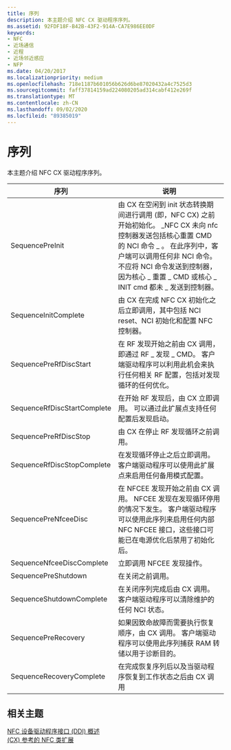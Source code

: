 ```yaml
---
title: 序列
description: 本主题介绍 NFC CX 驱动程序序列。
ms.assetid: 92FDF18F-B42B-43F2-914A-CA7E986EE0DF
keywords:
- NFC
- 近场通信
- 近程
- 近场邻近感应
- NFP
ms.date: 04/20/2017
ms.localizationpriority: medium
ms.openlocfilehash: 718e1187b601056b626d6be87020432a4c7525d3
ms.sourcegitcommit: faff37814159ad224080205ad314cabf412e269f
ms.translationtype: MT
ms.contentlocale: zh-CN
ms.lasthandoff: 09/02/2020
ms.locfileid: "89385019"
---
```

# <a name="sequences"></a>序列


本主题介绍 NFC CX 驱动程序序列。

| 序列                    | 说明                                                                                                                                                                                                                                                                                                                                                                                               |
|-----------------------------|-----------------------------------------------------------------------------------------------------------------------------------------------------------------------------------------------------------------------------------------------------------------------------------------------------------------------------------------------------------------------------------------------------------|
| SequencePreInit             | 由 CX 在空闲到 init 状态转换期间进行调用 (即，NFC CX) 之前开始初始化。 \_NFC CX 未向 nfc 控制器发送包括核心重置 CMD 的 NCI 命令 \_ 。 在此序列中，客户端可以调用任何非 NCI 命令。 不应将 NCI 命令发送到控制器，因为核心 \_ 重置 \_ CMD 或核心 \_ INIT cmd 都未 \_ 发送到控制器。 |
| SequenceInitComplete        | 由 CX 在完成 NFC CX 初始化之后立即调用，其中包括 NCI reset、NCI 初始化和配置 NFC 控制器。                                                                                                                                                                                                                                          |
| SequencePreRfDiscStart      | 在 RF 发现开始之前由 CX 调用，即通过 RF \_ 发现 \_ CMD。 客户端驱动程序可以利用此机会来执行任何相关 RF 配置，包括对发现循环的任何优化。                                                                                                                                                                                        |
| SequenceRfDiscStartComplete | 在开始 RF 发现后，由 CX 立即调用。 可以通过此扩展点支持任何配置后发现启动。                                                                                                                                                                                                                                                      |
| SequencePreRfDiscStop       | 由 CX 在停止 RF 发现循环之前调用。                                                                                                                                                                                                                                                                                                                                                    |
| SequenceRfDiscStopComplete  | 在发现循环停止之后立即调用。 客户端驱动程序可以使用此扩展点来启用任何备用模式配置。                                                                                                                                                                                                                                                         |
| SequencePreNfceeDisc        | 在 NFCEE 发现开始之前由 CX 调用。 NFCEE 发现在发现循环停用的情况下发生。 客户端驱动程序可以使用此序列来启用任何内部 NFC NFCEE 接口，这些接口可能已在电源优化后禁用了初始化后。                                                                                                                         |
| SequenceNfceeDiscComplete   | 立即调用 NFCEE 发现操作。                                                                                                                                                                                                                                                                                                                                                       |
| SequencePreShutdown         | 在关闭之前调用。                                                                                                                                                                                                                                                                                                                                                                       |
| SequenceShutdownComplete    | 在关闭序列完成后由 CX 调用。 客户端驱动程序可以清除维护的任何 NCI 状态。                                                                                                                                                                                                                                                                                               |
| SequencePreRecovery         | 如果因致命故障而需要执行恢复顺序，由 CX 调用。 客户端驱动程序可以使用此序列捕获 RAM 转储以用于诊断目的。                                                                                                                                                                                                                                    |
| SequenceRecoveryComplete    | 在完成恢复序列后以及当驱动程序恢复到工作状态之后由 CX 调用                                                                                                                                                                                                                                                                                             |

 

 

 
## <a name="related-topics"></a>相关主题
[NFC 设备驱动程序接口 (DDI) 概述](/windows-hardware/drivers/ddi/index)  
[ (CX) 参考的 NFC 类扩展](/windows-hardware/drivers/ddi/index)